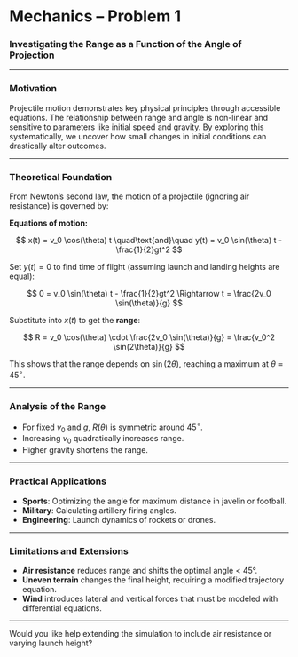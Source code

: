 #  Mechanics – Problem 1

### Investigating the Range as a Function of the Angle of Projection

---

###  Motivation

Projectile motion demonstrates key physical principles through accessible equations. The relationship between range and angle is non-linear and sensitive to parameters like initial speed and gravity. By exploring this systematically, we uncover how small changes in initial conditions can drastically alter outcomes.

---

###  Theoretical Foundation

From Newton’s second law, the motion of a projectile (ignoring air resistance) is governed by:

**Equations of motion:**

$$
x(t) = v_0 \cos(\theta) t \quad\text{and}\quad y(t) = v_0 \sin(\theta) t - \frac{1}{2}gt^2
$$

Set $y(t) = 0$ to find time of flight (assuming launch and landing heights are equal):

$$
0 = v_0 \sin(\theta) t - \frac{1}{2}gt^2 \Rightarrow t = \frac{2v_0 \sin(\theta)}{g}
$$

Substitute into $x(t)$ to get the **range**:

$$
R = v_0 \cos(\theta) \cdot \frac{2v_0 \sin(\theta)}{g} = \frac{v_0^2 \sin(2\theta)}{g}
$$

This shows that the range depends on $\sin(2\theta)$, reaching a maximum at $\theta = 45^\circ$.

---

### Analysis of the Range

* For fixed $v_0$ and $g$, $R(\theta)$ is symmetric around $45^\circ$.
* Increasing $v_0$ quadratically increases range.
* Higher gravity shortens the range.


---

###  Practical Applications

* **Sports**: Optimizing the angle for maximum distance in javelin or football.
* **Military**: Calculating artillery firing angles.
* **Engineering**: Launch dynamics of rockets or drones.

---

###  Limitations and Extensions

* **Air resistance** reduces range and shifts the optimal angle < 45°.
* **Uneven terrain** changes the final height, requiring a modified trajectory equation.
* **Wind** introduces lateral and vertical forces that must be modeled with differential equations.

---

Would you like help extending the simulation to include air resistance or varying launch height?
